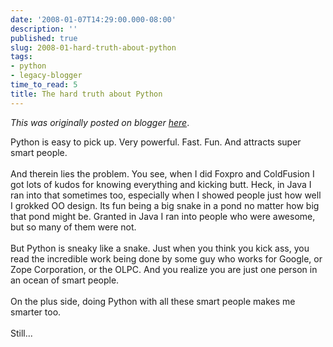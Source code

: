```yaml
---
date: '2008-01-07T14:29:00.000-08:00'
description: ''
published: true
slug: 2008-01-hard-truth-about-python
tags:
- python
- legacy-blogger
time_to_read: 5
title: The hard truth about Python
---
```


*This was originally posted on blogger [here](https://pydanny.blogspot.com/2008/01/hard-truth-about-python.html)*.

Python is easy to pick up.  Very powerful.  Fast.  Fun.  And attracts super smart people.<br /><br />And therein lies the problem.  You see, when I did Foxpro and ColdFusion I got lots of kudos for knowing everything and kicking butt.  Heck, in Java I ran into that sometimes too, especially when I showed people just how well I grokked OO design.  Its fun being a big snake in a pond no matter how big that pond might be.  Granted in Java I ran into people who were awesome, but so many of them were not.<br /><br />But Python is sneaky like a snake.  Just when you think you kick ass, you read the incredible work being done by some guy who works for Google, or Zope Corporation, or the OLPC.  And you realize you are just one person in an ocean of smart people.<br /><br />On the plus side, doing Python with all these smart people makes me smarter too.<br /><br />Still...
